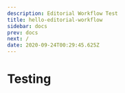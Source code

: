 ```yaml
---
description: Editorial Workflow Test
title: hello-editorial-workflow
sidebar: docs
prev: docs
next: /
date: 2020-09-24T00:29:45.625Z
---
```

# Testing
